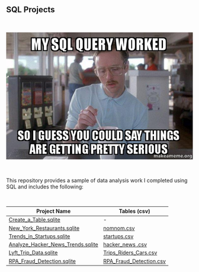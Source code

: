 ## SQL Projects

</br>

![sql meme](my-sql-query.jpg)

</br>

This repository provides a sample of data analysis work I completed using SQL and includes the following:

</br>

Project Name  | Tables (csv)   |
------------- | ------------- |
[Create_a_Table.sqlite](https://github.com/RdEl00/SQL_Codecademy/blob/master/Create_a_Table.sqlite)  | -
[New_York_Restaurants.sqlite](https://github.com/RdEl00/SQL_Codecademy/blob/master/New_York_Restaurants.sqlite)  | [nomnom.csv](https://github.com/RdEl00/SQL_Codecademy/blob/master/nomnom.csv)
[Trends_in_Startups.sqlite](https://github.com/RdEl00/SQL_Codecademy/blob/master/Trends_in_Startups.sqlite)  | [startups.csv](https://github.com/RdEl00/SQL_Codecademy/blob/master/startups.csv)
[Analyze_Hacker_News_Trends.sqlite](https://github.com/RdEl00/SQL_Codecademy/blob/master/Analyze_Hacker_News_Trends.sqlite)  | [hacker_news .csv](https://github.com/RdEl00/SQL_Codecademy/blob/master/hacker_news%20.csv)
[Lyft_Trip_Data.sqlite](https://github.com/RdEl00/SQL_Codecademy/blob/master/Lyft_Trip_Data.sqlite)  | [Trips_Riders_Cars.csv](https://github.com/RdEl00/SQL_Codecademy/blob/master/Trips_Riders_Cars.csv)
[RPA_Fraud_Detection.sqlite](https://github.com/RdEl00/SQL_Codecademy/blob/master/RPA_Fraud_Detection.sqlite)  | [RPA_Fraud_Detection.csv](https://github.com/RdEl00/SQL_Codecademy/blob/master/RPA_Fraud_Detection.csv)






